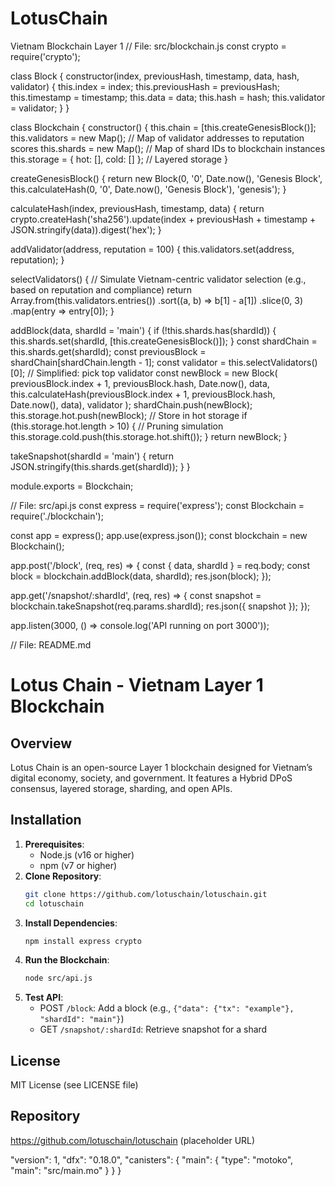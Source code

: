# LotusChain
Vietnam Blockchain Layer 1
// File: src/blockchain.js
const crypto = require('crypto');

class Block {
  constructor(index, previousHash, timestamp, data, hash, validator) {
    this.index = index;
    this.previousHash = previousHash;
    this.timestamp = timestamp;
    this.data = data;
    this.hash = hash;
    this.validator = validator;
  }
}

class Blockchain {
  constructor() {
    this.chain = [this.createGenesisBlock()];
    this.validators = new Map(); // Map of validator addresses to reputation scores
    this.shards = new Map(); // Map of shard IDs to blockchain instances
    this.storage = { hot: [], cold: [] }; // Layered storage
  }

  createGenesisBlock() {
    return new Block(0, '0', Date.now(), 'Genesis Block', this.calculateHash(0, '0', Date.now(), 'Genesis Block'), 'genesis');
  }

  calculateHash(index, previousHash, timestamp, data) {
    return crypto.createHash('sha256').update(index + previousHash + timestamp + JSON.stringify(data)).digest('hex');
  }

  addValidator(address, reputation = 100) {
    this.validators.set(address, reputation);
  }

  selectValidators() {
    // Simulate Vietnam-centric validator selection (e.g., based on reputation and compliance)
    return Array.from(this.validators.entries())
      .sort((a, b) => b[1] - a[1])
      .slice(0, 3)
      .map(entry => entry[0]);
  }

  addBlock(data, shardId = 'main') {
    if (!this.shards.has(shardId)) {
      this.shards.set(shardId, [this.createGenesisBlock()]);
    }
    const shardChain = this.shards.get(shardId);
    const previousBlock = shardChain[shardChain.length - 1];
    const validator = this.selectValidators()[0]; // Simplified: pick top validator
    const newBlock = new Block(
      previousBlock.index + 1,
      previousBlock.hash,
      Date.now(),
      data,
      this.calculateHash(previousBlock.index + 1, previousBlock.hash, Date.now(), data),
      validator
    );
    shardChain.push(newBlock);
    this.storage.hot.push(newBlock); // Store in hot storage
    if (this.storage.hot.length > 10) { // Pruning simulation
      this.storage.cold.push(this.storage.hot.shift());
    }
    return newBlock;
  }

  takeSnapshot(shardId = 'main') {
    return JSON.stringify(this.shards.get(shardId));
  }
}

module.exports = Blockchain;

// File: src/api.js
const express = require('express');
const Blockchain = require('./blockchain');

const app = express();
app.use(express.json());
const blockchain = new Blockchain();

app.post('/block', (req, res) => {
  const { data, shardId } = req.body;
  const block = blockchain.addBlock(data, shardId);
  res.json(block);
});

app.get('/snapshot/:shardId', (req, res) => {
  const snapshot = blockchain.takeSnapshot(req.params.shardId);
  res.json({ snapshot });
});

app.listen(3000, () => console.log('API running on port 3000'));

// File: README.md
# Lotus Chain - Vietnam Layer 1 Blockchain

## Overview
Lotus Chain is an open-source Layer 1 blockchain designed for Vietnam’s digital economy, society, and government. It features a Hybrid DPoS consensus, layered storage, sharding, and open APIs.

## Installation
1. **Prerequisites**:
   - Node.js (v16 or higher)
   - npm (v7 or higher)
2. **Clone Repository**:
   ```bash
   git clone https://github.com/lotuschain/lotuschain.git
   cd lotuschain
   ```
3. **Install Dependencies**:
   ```bash
   npm install express crypto
   ```
4. **Run the Blockchain**:
   ```bash
   node src/api.js
   ```
5. **Test API**:
   - POST `/block`: Add a block (e.g., `{"data": {"tx": "example"}, "shardId": "main"}`)
   - GET `/snapshot/:shardId`: Retrieve snapshot for a shard

## License
MIT License (see LICENSE file)

## Repository
https://github.com/lotuschain/lotuschain (placeholder URL)


"version": 1,
"dfx": "0.18.0",
"canisters": {
"main": {
"type": "motoko",
"main": "src/main.mo"
}
}
}
